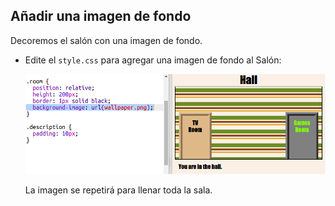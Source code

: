 ## Añadir una imagen de fondo

Decoremos el salón con una imagen de fondo.

+ Edite el `style.css` para agregar una imagen de fondo al Salón:
    
    ![captura de pantalla](images/rooms-hall-decorated.png)
    
    La imagen se repetirá para llenar toda la sala.